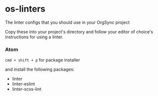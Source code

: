 # os-linters
The linter configs that you should use in your OrgSync project

Copy these into your project's directory and follow your editor of choice's instructions for using a linter.

### Atom

`cmd + shift + p` for package installer

and install the following packages: 
- linter
- linter-eslint 
- linter-scss-lint

